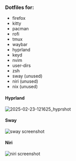 ### Dotfiles for:
- firefox
- kitty
- pacman
- rofi
- tmux
- waybar
- hyprland
- keyd
- nvim
- user-dirs
- zsh
- sway (unused)
- niri (unused)
- nix (unused)

#### Hyprland
![2025-02-23-121625_hyprshot](https://github.com/user-attachments/assets/5dbe618d-56ae-41e9-b89c-42f2578dfcd1)

#### Sway
![sway screenshot](https://github.com/user-attachments/assets/4f424483-782a-4ac8-9488-d93f91b518f0)

#### Niri
![niri screenshot](https://github.com/user-attachments/assets/cf36c1fa-19c3-424c-b69e-9dca90dece6b)
